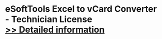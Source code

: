 # eSoftTools Excel to vCard Converter - Technician License<br />[>> Detailed information](https://secure.shareit.com/shareit/product.html?productid=300876071&affiliateid=200057808)